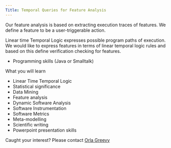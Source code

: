 ```yaml
---
Title: Temporal Queries for Feature Analysis
---
```


Our feature analysis is based on extracting execution traces of features. We define a feature to be a user-triggerable action. 

Linear time Temporal Logic expresses possible program paths of execution. We would like to express features in terms of linear temporal logic rules and based on this define verification checking for features.


-  Programming skills (Java or Smalltalk)

What you will learn


-  Linear Time Temporal Logic
-  Statistical significance
-  Data Mining
-  Feature analysis
-  Dynamic Software Analysis
-  Software Instrumentation
-  Software Metrics
-  Meta-modelling
-  Scientific writing
-  Powerpoint presentation skills

Caught your interest? Please contact [Orla Greevy](%base_url%/wiki/alumni/orlagreevy) 
